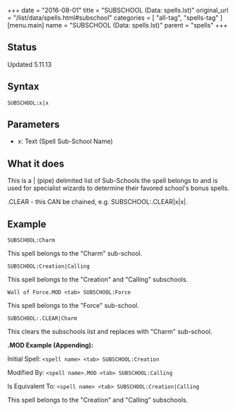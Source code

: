 +++
date = "2016-08-01"
title = "SUBSCHOOL (Data: spells.lst)"
original_url = "/list/data/spells.html#subschool"
categories = [ "all-tag", "spells-tag" ]
[menu.main]
    name = "SUBSCHOOL (Data: spells.lst)"
    parent = "spells"
+++

## Status

Updated 5.11.13

## Syntax

`SUBSCHOOL:x|x`

## Parameters

-   x: Text (Spell Sub-School Name)



What it does
------------

This is a | (pipe) delimited list of Sub-Schools the spell belongs to
and is used for specialist wizards to determine their favored school's
bonus spells.

.CLEAR - this CAN be chained, e.g. SUBSCHOOL:.CLEAR|x|x|.

Example
-------

`SUBSCHOOL:Charm`

This spell belongs to the "Charm" sub-school.

`SUBSCHOOL:Creation|Calling`

This spell belongs to the "Creation" and "Calling" subschools.

`Wall of Force.MOD <tab> SUBSCHOOL:Force`

This spell belongs to the "Force" sub-school.

`SUBSCHOOL:.CLEAR|Charm`

This clears the subschools list and replaces with "Charm" sub-school.

**.MOD Example (Appending):**

Initial Spell: `<spell name> <tab> SUBSCHOOL:Creation`

Modified By: `<spell name>.MOD <tab> SUBSCHOOL:Calling`

Is Equivalent To: `<spell name> <tab> SUBSCHOOL:Creation|Calling`

This spell belongs to the "Creation" and "Calling" subschools.

